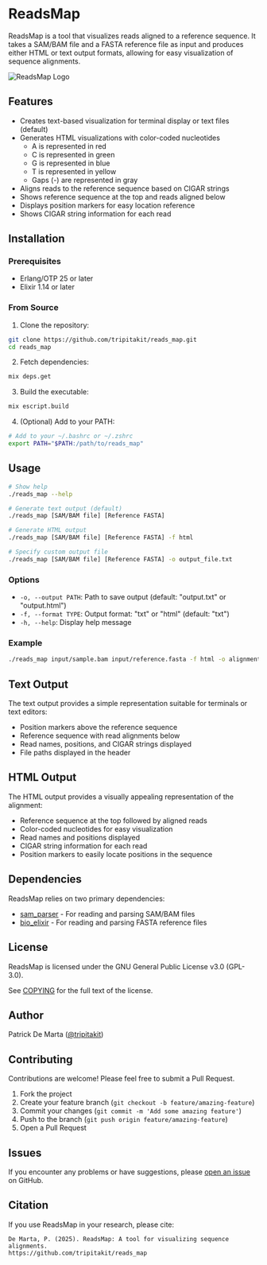 # ReadsMap

ReadsMap is a tool that visualizes reads aligned to a reference sequence. It takes a SAM/BAM file and a FASTA reference file as input and produces either HTML or text output formats, allowing for easy visualization of sequence alignments.

![ReadsMap Logo](https://github.com/tripitakit/reads_map/raw/main/assets/logo.png)

## Features

- Creates text-based visualization for terminal display or text files (default)
- Generates HTML visualizations with color-coded nucleotides
  - A is represented in red
  - C is represented in green
  - G is represented in blue
  - T is represented in yellow
  - Gaps (-) are represented in gray
- Aligns reads to the reference sequence based on CIGAR strings
- Shows reference sequence at the top and reads aligned below
- Displays position markers for easy location reference
- Shows CIGAR string information for each read

## Installation

### Prerequisites

- Erlang/OTP 25 or later
- Elixir 1.14 or later

### From Source

1. Clone the repository:

```bash
git clone https://github.com/tripitakit/reads_map.git
cd reads_map
```

2. Fetch dependencies:

```bash
mix deps.get
```

3. Build the executable:

```bash
mix escript.build
```

4. (Optional) Add to your PATH:

```bash
# Add to your ~/.bashrc or ~/.zshrc
export PATH="$PATH:/path/to/reads_map"
```

## Usage

```bash
# Show help
./reads_map --help

# Generate text output (default)
./reads_map [SAM/BAM file] [Reference FASTA]

# Generate HTML output
./reads_map [SAM/BAM file] [Reference FASTA] -f html

# Specify custom output file
./reads_map [SAM/BAM file] [Reference FASTA] -o output_file.txt
```

### Options

- `-o, --output PATH`: Path to save output (default: "output.txt" or "output.html")
- `-f, --format TYPE`: Output format: "txt" or "html" (default: "txt")
- `-h, --help`: Display help message

### Example

```bash
./reads_map input/sample.bam input/reference.fasta -f html -o alignment.html
```

## Text Output

The text output provides a simple representation suitable for terminals or text editors:
- Position markers above the reference sequence
- Reference sequence with read alignments below
- Read names, positions, and CIGAR strings displayed
- File paths displayed in the header

## HTML Output

The HTML output provides a visually appealing representation of the alignment:
- Reference sequence at the top followed by aligned reads
- Color-coded nucleotides for easy visualization
- Read names and positions displayed
- CIGAR string information for each read
- Position markers to easily locate positions in the sequence

## Dependencies

ReadsMap relies on two primary dependencies:

- [sam_parser](https://github.com/tripitakit/sam_parser.git) - For reading and parsing SAM/BAM files
- [bio_elixir](https://github.com/tripitakit/bio_elixir.git) - For reading and parsing FASTA reference files

## License

ReadsMap is licensed under the GNU General Public License v3.0 (GPL-3.0).

See [COPYING](COPYING) for the full text of the license.

## Author

Patrick De Marta ([@tripitakit](https://github.com/tripitakit))

## Contributing

Contributions are welcome! Please feel free to submit a Pull Request.

1. Fork the project
2. Create your feature branch (`git checkout -b feature/amazing-feature`)
3. Commit your changes (`git commit -m 'Add some amazing feature'`)
4. Push to the branch (`git push origin feature/amazing-feature`)
5. Open a Pull Request

## Issues

If you encounter any problems or have suggestions, please [open an issue](https://github.com/tripitakit/reads_map/issues) on GitHub.

## Citation

If you use ReadsMap in your research, please cite:

```
De Marta, P. (2025). ReadsMap: A tool for visualizing sequence alignments.
https://github.com/tripitakit/reads_map
```

